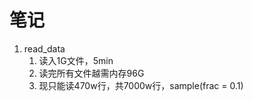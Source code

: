 # 笔记

1. read_data
   1. 读入1G文件，5min
   2. 读完所有文件越需内存96G
   3. 现只能读470w行，共7000w行，sample(frac = 0.1)

